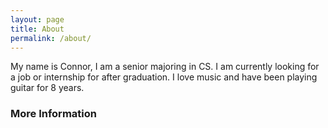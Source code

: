 ```yaml
---
layout: page
title: About
permalink: /about/
---
```


My name is Connor, I am a senior majoring in CS. I am currently looking for a job or internship for after graduation. I love music and have been playing guitar for 8 years.


### More Information




